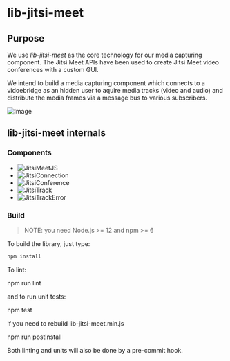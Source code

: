 # lib-jitsi-meet

## Purpose
We use *lib-jitsi-meet* as the core technology for our media capturing component. The Jitsi Meet APIs have been used to create Jitsi Meet video conferences 
with a custom GUI.

We intend to build a media capturing component which connects to a vidoebridge as an hidden user to aquire media tracks (video and audio) and distribute the media 
frames via a message bus to various subscribers.

![Image](https://github.com/rifflearning/riff-jitsi-platform/blob/main/docs/Jitsi-Meet-Pipeline.png)

## lib-jitsi-meet internals
### Components
* ![JitsiMeetJS](https://jitsi.github.io/handbook/docs/dev-guide/dev-guide-ljm-api#jitsimeetjs)
* ![JitsiConnection](https://jitsi.github.io/handbook/docs/dev-guide/dev-guide-ljm-api#jitsiconnection)
* ![JitsiConference](https://jitsi.github.io/handbook/docs/dev-guide/dev-guide-ljm-api#jitsiconference)
* ![JitsiTrack](https://jitsi.github.io/handbook/docs/dev-guide/dev-guide-ljm-api#jitsitrack)
* ![JitsiTrackError](https://jitsi.github.io/handbook/docs/dev-guide/dev-guide-ljm-api#jitsitrackerror)


### Build
>NOTE: you need Node.js >= 12 and npm >= 6

To build the library, just type:
```sh
npm install
```

To lint:

npm run lint

and to run unit tests:

npm test

if you need to rebuild lib-jitsi-meet.min.js

npm run postinstall

Both linting and units will also be done by a pre-commit hook.

